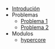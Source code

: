 * [Introdución](/)
* Problemas
  * [Problema 1](/problems/01/)
  * [Problema 2](/problems/02/)
* Modulos
  * [hypercore](/hypercore)
